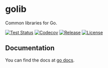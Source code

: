 # golib

Common libraries for Go.

[![Test Status](https://github.com/shipengqi/golib/actions/workflows/go.yml/badge.svg)](https://github.com/shipengqi/golib/actions/workflows/go.yml)
[![Codecov](https://codecov.io/gh/shipengqi/golib/branch/main/graph/badge.svg?token=SMU4SI304O)](https://codecov.io/gh/shipengqi/golib)
[![Release](https://img.shields.io/github/release/shipengqi/golib.svg)](https://github.com/shipengqi/golib/releases)
[![License](https://img.shields.io/github/license/shipengqi/golib)](https://github.com/shipengqi/golib/blob/main/LICENSE)

## Documentation

You can find the docs at [go docs](https://pkg.go.dev/github.com/shipengqi/golib).
